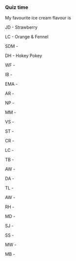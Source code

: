 ### Quiz time

My favourite ice cream flavour is

JD - Strawberry

LC - Orange & Fennel

SDM - 

DH - Hokey Pokey

WF -

IB -

EMA -

AR -

NP -

MM -

VS -

ST -

CR -

LC - 

TB -

AW - 

DA -

TL -

AW -

RH -

MD -

SJ -

SS - 

MW -

MB -
